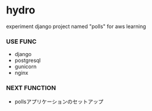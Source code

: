 # hydro
experiment django project named "polls" for aws learning

### USE FUNC
- django
- postgresql
- gunicorn
- nginx

### NEXT FUNCTION
- pollsアプリケーションのセットアップ
